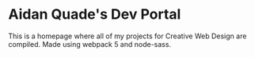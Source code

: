 # Aidan Quade's Dev Portal

This is a homepage where all of my projects for Creative Web Design are compiled. Made using webpack 5 and node-sass.
